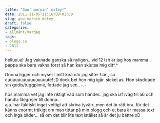 ```yaml
---
title: "Goo' mornin' matey!"
date: 2011-11-05T11:16:08+01:00
slug: goo-mornin-matey
draft: false
categories:
- Allmänt/Vardag
tags:
- blogg.se
- 2011
---
```

helluuuu! Jag vaknade ganska så nyligen.. vid 12 ish är jag hos mamma.. pappa ska bara vakna först så han kan skjutsa mig dit^.^  
  
Donna ligger och myser i mitt knä när jag sitter här , so cuuuuuuuuuuuuuuuute! ;D dock bet hon mig igår. sicket as. Hon skyddade sin godis/tuggpinne, fattade jag sen.. -.-  
  
hos mamma vet jag inte riktigt vad som händer.. jag ska iaf iväg till a6 och handla litegrejer till donna..  
aja..har faktiskt inget vettigt att skriva tyvärr, men det är rätt bra, för det känns enormt tråkigt om man tittar på min blogg och et bara är massa text och inga bilder... så om det blir lite text istället så är det ju bättre xD